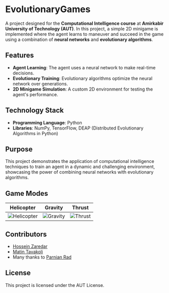 # EvolutionaryGames

A project designed for the **Computational Intelligence course** at **Amirkabir University of Technology (AUT)**. In this project, a simple 2D minigame is implemented where the agent learns to maneuver and succeed in the game using a combination of **neural networks** and **evolutionary algorithms**.  

## Features  
- **Agent Learning**: The agent uses a neural network to make real-time decisions.  
- **Evolutionary Training**: Evolutionary algorithms optimize the neural network over generations.  
- **2D Minigame Simulation**: A custom 2D environment for testing the agent's performance.  

## Technology Stack  
- **Programming Language**: Python  
- **Libraries**: NumPy, TensorFlow, DEAP (Distributed Evolutionary Algorithms in Python)  

## Purpose  
This project demonstrates the application of computational intelligence techniques to train an agent in a dynamic and challenging environment, showcasing the power of combining neural networks with evolutionary algorithms.


## Game Modes
Helicopter             |  Gravity          |  Thrust
:-------------------------:|:-------------------------:|:-------------------------:
![Helicopter](https://github.com/HosseinZaredar/EvolutionaryGames/blob/main/screenshots/helicopter.png?raw=true)  |  ![Gravity](https://github.com/HosseinZaredar/EvolutionaryGames/blob/main/screenshots/gravity.png?raw=true) | ![Thrust](https://github.com/HosseinZaredar/EvolutionaryGames/blob/main/screenshots/thrust.png?raw=true)

## Contributors
- [Hossein Zaredar](https://github.com/HosseinZaredar)
- [Matin Tavakoli](https://github.com/MatinTavakoli/) <br>
- Many thanks to [Parnian Rad](https://github.com/Parnian-Rad)

## License  
This project is licensed under the AUT License.
